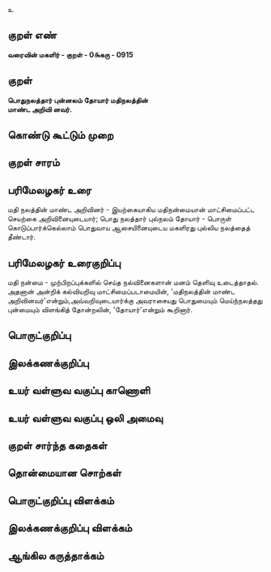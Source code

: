 உ

## குறள் எண் 

**வரைவின் மகளிர் - குறள் - 0௯கரு - 0915**

## குறள் 

**பொதுநலத்தார் புன்னலம் தோயார் மதிநலத்தின்  
மாண்ட அறிவி னவர்.**

## கொண்டு கூட்டும் முறை


## குறள் சாரம் 


## பரிமேலழகர் உரை

மதி நலத்தின் மாண்ட அறிவினர் - இயற்கையாகிய மதிநன்மையான் மாட்சிமைப்பட்ட செயற்கை அறிவினையுடையார்; பொது நலத்தார் புல்நலம் தோயார் - பொருள் கொடுப்பார்க்கெல்லாம் பொதுவாய ஆசையினையுடைய மகளிரது புல்லிய நலத்தைத் தீண்டார்.

## பரிமேலழகர் உரைகுறிப்பு   

மதி நன்மை - முற்பிறப்புக்களில் செய்த நல்வினைகளான் மனம் தெளிவு உடைத்தாதல். அதனான் அன்றிக் கல்வியறிவு மாட்சிமைப்படாமையின், 'மதிநலத்தின் மாண்ட அறிவினவர்'என்றும்,அவ்வறிவுடையார்க்கு அவராசையது பொதுமையும் மெய்ந்நலத்தது புன்மையும் விளங்கித் தோன்றலின், 'தோயார்'என்றும் கூறினார்.

## பொருட்குறிப்பு 


## இலக்கணக்குறிப்பு  


## உயர் வள்ளுவ வகுப்பு காணொளி


## உயர் வள்ளுவ வகுப்பு ஒலி அமைவு 

 
## குறள் சார்ந்த கதைகள் 


## தொன்மையான சொற்கள்


## பொருட்குறிப்பு விளக்கம்


## இலக்கணக்குறிப்பு விளக்கம்


## ஆங்கில கருத்தாக்கம் 


